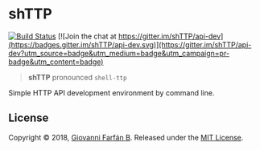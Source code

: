 # shTTP

[![Build Status](https://travis-ci.org/gfarfanb/shTTP.svg?branch=master)](https://travis-ci.org/gfarfanb/shTTP)
[![Join the chat at https://gitter.im/shTTP/api-dev](https://badges.gitter.im/shTTP/api-dev.svg)](https://gitter.im/shTTP/api-dev?utm_source=badge&utm_medium=badge&utm_campaign=pr-badge&utm_content=badge)

> **shTTP** pronounced `shell-ttp`

Simple HTTP API development environment by command line.

## License

Copyright © 2018, [Giovanni Farfán B](https://github.com/gfarfanb). Released under the 
[MIT License](https://opensource.org/licenses/MIT).

